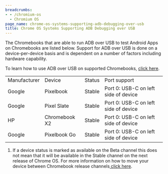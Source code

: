 ```yaml
---
breadcrumbs:
- - /chromium-os
  - Chromium OS
page_name: chrome-os-systems-supporting-adb-debugging-over-usb
title: Chrome OS Systems Supporting ADB Debugging over USB
---
```


The Chromebooks that are able to run ADB over USB to test Android Apps on
Chromebooks are listed below. Support for ADB over USB is done on a
device-per-device basis and is dependent on a number of factors including
hardware capability.

To learn how to use ADB over USB on supported Chromebooks, [click
here](https://developer.android.com/topic/arc/development-environment#debug_with_adb).

<table>
<tr>

<td>Manufacturer</td>

<td>Device</td>

<td>Status</td>

<td>Port support</td>

</tr>
<tr>

<td>Google</td>

<td>Pixelbook</td>

<td>Stable</td>

<td>Port 0: USB-C on left side of device</td>

</tr>
<tr>

<td>Google</td>

<td>Pixel Slate</td>

<td>Stable</td>

<td>Port 0: USB-C on left side of device</td>

</tr>
<tr>

<td>HP</td>

<td>Chromebook X2</td>

<td>Stable</td>

<td>Port 0: USB-C on left side of device</td>

</tr>
<tr>

<td>Google</td>

<td>Pixelbook Go</td>

<td>Stable</td>

<td>Port 0: USB-C on left side of device</td>

</tr>
</table>

1. If a device status is marked as available on the Beta channel this does not
mean that it will be available in the Stable channel on the next release of
Chrome OS. For more information on how to move your device between Chromebook
release channels[ click
here](https://support.google.com/chromebook/answer/1086915?hl=en-GB).